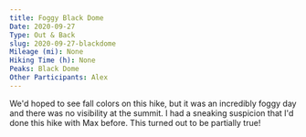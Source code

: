 ```yaml
---
title: Foggy Black Dome
Date: 2020-09-27
Type: Out & Back
slug: 2020-09-27-blackdome
Mileage (mi): None
Hiking Time (h): None
Peaks: Black Dome
Other Participants: Alex
---
```


We'd hoped to see fall colors on this hike, but it was an incredibly foggy day and there was no visibility at the summit. I had a sneaking suspicion that I'd done this hike with Max before. This turned out to be partially true!
